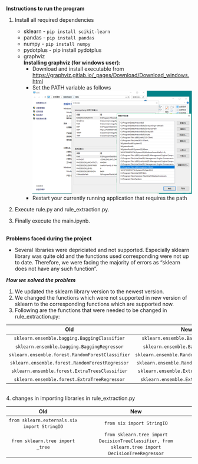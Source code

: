 **Instructions to run the program**

1. Install all required dependencies 
    - sklearn - ```pip install scikit-learn```
    - pandas - ```pip install pandas```
    - numpy - ```pip install numpy```
    - pydotplus - pip install pydotplus
    - graphviz  
                **Installing graphviz (for windows user):**
        - Download and install executable from https://graphviz.gitlab.io/_pages/Download/Download_windows.html
        - Set the PATH variable as follows
        ![install_graphviz](images/install_graphviz.png)
        - Restart your currently running application that requires the path

2. Execute rule.py and rule_extraction.py.

3. Finally execute the main.ipynb.
<br><br>

**Problems faced during the project**

- Several libraries were depriciated and not supported. Especially sklearn library was quite old and the functions used corresponding were not up to date. Therefore, we were facing the majority of errors as “sklearn does not have any such function”. 

 ***How we solved the problem***
1. We updated the sklearn library version to the newest version.
2. We changed the functions which were not supported in new version of sklearn to the corresponding functions which are supported now.
3. Following are the functions that were needed to be changed in rule_extraction.py:

Old   |  New
:----:|:----:
```sklearn.ensemble.bagging.BaggingClassifier```    |       ```sklearn.ensemble.BaggingClassifier```
```sklearn.ensemble.bagging.BaggingRegressor```       |       ```sklearn.ensemble.BaggingRegressor```
```sklearn.ensemble.forest.RandomForestClassifier```  |       ```sklearn.ensemble.RandomForestClassifier```
```sklearn.ensemble.forest.RandomForestRegressor```   |       ```sklearn.ensemble.RandomForestRegressor```   
```sklearn.ensemble.forest.ExtraTreesClassifier```    |       ```sklearn.ensemble.ExtraTreesClassifier```
```sklearn.ensemble.forest.ExtraTreeRegressor```      |       ```sklearn.ensemble.ExtraTreeRegressor```  
<br>
4. changes in importing libraries in rule_extraction.py

Old   |  New
:----:|:----:
```from sklearn.externals.six import StringIO```      |       ```from six import StringIO```
```from sklearn.tree import _tree```                  |       ```from sklearn.tree import``` ```DecisionTreeClassifier, from sklearn.tree import DecisionTreeRegressor```   
